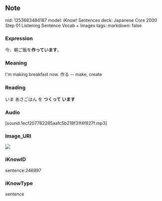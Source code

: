 ## Note
nid: 1253683484187
model: iKnow! Sentences
deck: Japanese Core 2000 Step 01 Listening Sentence Vocab + Images
tags: 
markdown: false

### Expression
<!DOCTYPE html>
<title></title>
今、朝ご飯を<b>作っています</b>。



### Meaning
I'm making breakfast now.
作る -- make, create

### Reading
<!DOCTYPE html>
<title></title>
いま あさごはん を <b>つくって います</b>



### Audio
[sound:1ecf207782285aafc5b218f31f4f827f.mp3]

### Image_URI
<!DOCTYPE html>
<title></title>
<img src="2b8f2c836e5e1b9e8bb06b180490233e.jpg">



### iKnowID
sentence:246997

### iKnowType
sentence
